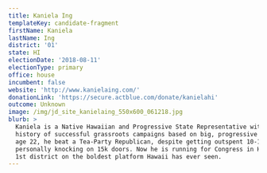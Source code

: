 ```yaml
---
title: Kaniela Ing
templateKey: candidate-fragment
firstName: Kaniela
lastName: Ing
district: '01'
state: HI
electionDate: '2018-08-11'
electionType: primary
office: house
incumbent: false
website: 'http://www.kanielaing.com/'
donationLink: 'https://secure.actblue.com/donate/kanielahi'
outcome: Unknown
image: /img/jd_site_kanielaing_550x600_061218.jpg
blurb: >
  Kaniela is a Native Hawaiian and Progressive State Representative with a
  history of successful grassroots campaigns based on big, progressive ideas. At
  age 22, he beat a Tea-Party Republican, despite getting outspent 10-1 by
  personally knocking on 15k doors. Now he is running for Congress in Hawaii’s
  1st district on the boldest platform Hawaii has ever seen.
---
```


